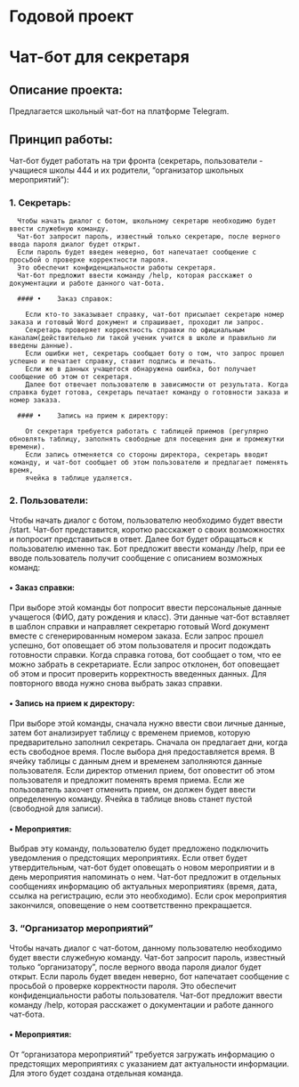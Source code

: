 # Годовой проект 
# Чат-бот для секретаря

## Описание проекта:

Предлагается школьный чат-бот на платформе Telegram.

## Принцип работы:

Чат-бот будет работать на три фронта (секретарь, пользователи - учащиеся школы 444 и их родители, “организатор школьных мероприятий”):

### 1.	Секретарь:

      Чтобы начать диалог с ботом, школьному секретарю необходимо будет ввести служебную команду. 
      Чат-бот запросит пароль, известный только секретарю, после верного ввода пароля диалог будет открыт.
      Если пароль будет введен неверно, бот напечатает сообщение с просьбой о проверке корректности пароля. 
      Это обеспечит конфиденциальности работы секретаря. 
      Чат-бот предложит ввести команду /help, которая расскажет о документации и работе данного чат-бота.

      #### •	Заказ справок:

        Если кто-то заказывает справку, чат-бот присылает секретарю номер заказа и готовый Word документ и спрашивает, проходит ли запрос.
        Секретарь проверяет корректность справки по официальным каналам(действительно ли такой ученик учится в школе и правильно ли введены данные). 
        Если ошибки нет, секретарь сообщает боту о том, что запрос прошел успешно и печатает справку, ставит подпись и печать. 
        Если же в данных учащегося обнаружена ошибка, бот получает сообщение об этом от секретаря. 
        Далее бот отвечает пользователю в зависимости от результата. Когда справка будет готова, секретарь печатает команду о готовности заказа и номер заказа.

      #### •	Запись на прием к директору:

        От секретаря требуется работать с таблицей приемов (регулярно обновлять таблицу, заполнять свободные для посещения дни и промежутки времени). 
        Если запись отменяется со стороны директора, секретарь вводит команду, и чат-бот сообщает об этом пользователю и предлагает поменять время, 
        ячейка в таблице удаляется.
  
### 2.	Пользователи:

Чтобы начать диалог с ботом, пользователю необходимо будет ввести /start. 
Чат-бот представится, коротко расскажет о своих возможностях и попросит представиться в ответ. 
Далее бот будет обращаться к пользователю именно так. 
Бот предложит ввести команду /help, при ее вводе пользователь получит сообщение с описанием возможных команд:

#### •	Заказ справки:

  При выборе этой команды бот попросит ввести персональные данные учащегося (ФИО, дату рождения и класс). 
  Эти данные чат-бот вставляет в шаблон справки и направляет секретарю готовый Word документ вместе с сгенерированным номером заказа. 
  Если запрос прошел успешно, бот оповещает об этом пользователя и просит подождать готовности справки. 
  Когда справка готова, бот сообщает о том, что ее можно забрать в секретариате. 
  Если запрос отклонен, бот оповещает об этом и просит проверить корректность введенных данных. 
  Для повторного ввода нужно снова выбрать заказ справки.
  
#### •	Запись на прием к директору:

  При выборе этой команды, сначала нужно ввести свои личные данные, затем бот анализирует таблицу с временем приемов, которую предварительно заполнил секретарь. 
  Сначала он предлагает дни, когда есть свободное время. После выбора дня предоставляется время. 
  В ячейку таблицы с данным днем и временем заполняются данные пользователя.
  Если директор отменил прием, бот оповестит об этом пользователя и предложит поменять время приема. 
  Если же пользователь захочет отменить прием, он должен будет ввести определенную команду. 
  Ячейка в таблице вновь станет пустой (свободной для записи).
  
#### •	Мероприятия:

  Выбрав эту команду, пользователю будет предложено подключить уведомления о предстоящих мероприятиях. 
  Если ответ будет утвердительным, чат-бот будет оповещать о новом мероприятии и в день мероприятия напоминать о нем.
  Чат-бот предложит в отдельных сообщениях информацию об актуальных мероприятиях (время, дата, ссылка на регистрацию, если это необходимо). 
  Если срок мероприятия закончился, оповещение о нем соответственно прекращается.
  
### 3.	“Организатор мероприятий”

Чтобы начать диалог с чат-ботом, данному пользователю необходимо будет ввести служебную команду. 
Чат-бот запросит пароль, известный только “организатору”, после верного ввода пароля диалог будет открыт.
Если пароль будет введен неверно, бот напечатает сообщение с просьбой о проверке корректности пароля. 
Это обеспечит конфиденциальности работы пользователя. 
Чат-бот предложит ввести команду /help, которая расскажет о документации и работе данного чат-бота.

#### •	Мероприятия:

  От “организатора мероприятий” требуется загружать информацию о предстоящих мероприятиях с указанием дат актуальности информации. 
  Для этого будет создана отдельная команда.

